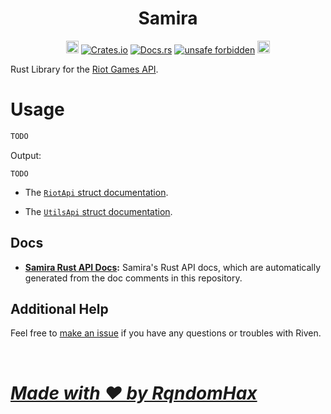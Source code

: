 <h1 align="center">
    Samira<br>
</h1>
<p align="center">
    <a href="https://github.com/RqndomHax/Samira/"><img src="https://cdn.communitydragon.org/latest/champion/Samira/square" width="20" height="20" alt="Samira Github"></a>
    <a href="https://crates.io/crates/samira"><img src="https://img.shields.io/crates/v/samira?style=flat-square&logo=rust" alt="Crates.io"></a>
    <a href="https://docs.rs/samira/"><img src="https://img.shields.io/badge/docs.rs-Samira-blue?style=flat-square&logo=read-the-docs&logoColor=white" alt="Docs.rs"></a>
    <a href="https://github.com/rust-secure-code/safety-dance/"><img src="https://img.shields.io/badge/unsafe-forbidden-green.svg?style=flat-square" alt="unsafe forbidden"></a>
    <a href="https://github.com/RqndomHax/Samira/LICENSE"><img src="https://img.shields.io/github/license/RqndomHax/samira" width="20" height="20" alt="License badge"></a>
</p>

Rust Library for the [Riot Games API](https://developer.riotgames.com/).
# Usage

```rust
TODO
```
Output:
```text
TODO
```

* The [`RiotApi` struct documentation](https://docs.rs/samira/latest/samira/riot_api/struct.RiotApi.html).

* The [`UtilsApi` struct documentation](https://docs.rs/samira/latest/samira/utils_api/struct.UtilsApi.html).

## Docs

* **[Samira Rust API Docs](https://docs.rs/samira/):** Samira's Rust API docs, which are automatically generated from the doc comments in this repository.

## Additional Help

Feel free to [make an issue](https://github.com/RqndomHax/Samira/issues/new)
if you have any questions or troubles with Riven. 

<br>

# <u>_**Made with ❤️ by RqndomHax**_</u>
